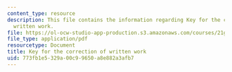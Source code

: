```yaml
---
content_type: resource
description: This file contains the information regarding Key for the correction of
  written work.
file: https://ol-ocw-studio-app-production.s3.amazonaws.com/courses/21g-711-advanced-spanish-conversation-and-composition-spring-2014/773fb1e5329a00c99650a8e882a3afb7_MIT21G_711S14_Correct_Key.pdf
file_type: application/pdf
resourcetype: Document
title: Key for the correction of written work
uid: 773fb1e5-329a-00c9-9650-a8e882a3afb7
---
```

